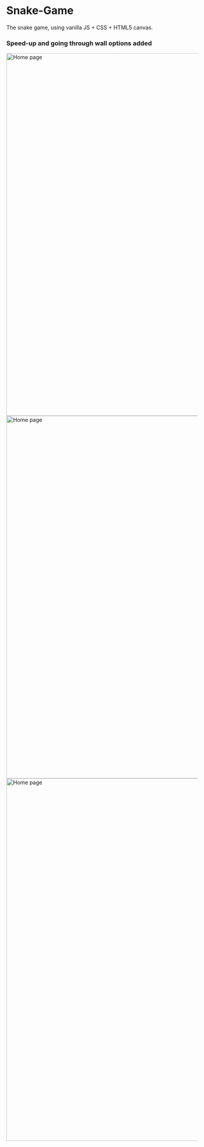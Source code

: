 # Snake-Game

The snake game, using vanilla JS + CSS + HTML5 canvas.

### Speed-up and going through wall options added

<img width="953" alt="Home page" src="https://github.com/q2kPetrov/Snake-Game/blob/master/Snake-Game/images/pic1.png"> 

<img width="953" alt="Home page" src="https://github.com/q2kPetrov/Snake-Game/blob/master/Snake-Game/images/pic1.png"> 

<img width="953" alt="Home page" src="https://github.com/q2kPetrov/Snake-Game/blob/master/Snake-Game/images/pic1.png"> 